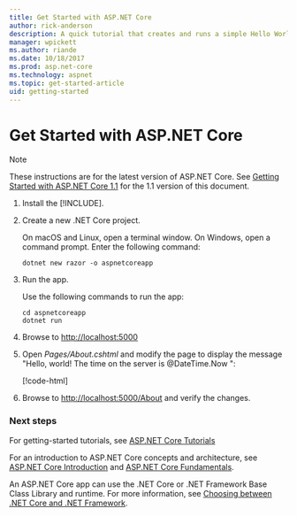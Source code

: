 ```yaml
---
title: Get Started with ASP.NET Core
author: rick-anderson
description: A quick tutorial that creates and runs a simple Hello World app using ASP.NET Core.
manager: wpickett
ms.author: riande
ms.date: 10/18/2017
ms.prod: asp.net-core
ms.technology: aspnet
ms.topic: get-started-article
uid: getting-started
---
```

# Get Started with ASP.NET Core

> [!NOTE]
> These instructions are for the latest version of ASP.NET Core. See [Getting Started with ASP.NET Core 1.1](xref:getting-started-1.1) for the 1.1 version of this document.

1. Install the [!INCLUDE[](~/includes/net-core-sdk-download-link.md)].

2. Create a new .NET Core project.

   On macOS and Linux, open a terminal window. On Windows, open a command prompt. Enter the following command:

    ```terminal
    dotnet new razor -o aspnetcoreapp
    ```
    
4. Run the app.

    Use the following commands to run the app:

    ```terminal
    cd aspnetcoreapp
    dotnet run
    ```

5. Browse to [http://localhost:5000](http://localhost:5000)

6. Open *Pages/About.cshtml* and modify the page to display the message "Hello, world! The time on the server is @DateTime.Now ":

    [!code-html[](getting-started/sample/getting-started/about.cshtml?highlight=9&range=1-9)]

7. Browse to [http://localhost:5000/About](http://localhost:5000/About) and verify the changes.

### Next steps

For getting-started tutorials, see [ASP.NET Core Tutorials](tutorials/index.md)

For an introduction to ASP.NET Core concepts and architecture, see [ASP.NET Core Introduction](index.md) and [ASP.NET Core Fundamentals](fundamentals/index.md).

An ASP.NET Core app can use the .NET Core or .NET Framework Base Class Library and runtime. For more information, see [Choosing between .NET Core and .NET Framework](https://docs.microsoft.com/dotnet/articles/standard/choosing-core-framework-server).
